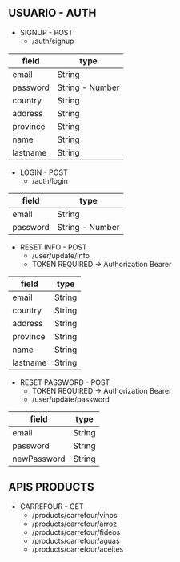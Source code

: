 
## USUARIO - AUTH

 - SIGNUP - POST
    - /auth/signup

| field |type                                                                |
| ----------------- | ------------------------------------------------------------------ |
|  email| String  |
|  password| String - Number |
|  country| String  |
|  address| String  |
|  province| String  |
|  name| String  |
|  lastname| String  |

 - LOGIN - POST
    - /auth/login
 
| field |type                                                                |
| ----------------- | ------------------------------------------------------------------ |
|  email| String  |
|  password| String - Number |
 
 - RESET INFO - POST
    - /user/update/info
    - TOKEN REQUIRED -> Authorization Bearer

 | field |type                                                                |
| ----------------- | ------------------------------------------------------------------ |
|  email| String  | 
|  country| String  |
|  address| String  |
|  province| String  |
|  name| String  |
|  lastname| String  |
 - RESET PASSWORD - POST
    - TOKEN REQUIRED -> Authorization Bearer
    - /user/update/password

 | field |type                                                                |
| ----------------- | ------------------------------------------------------------------ |
|  email| String  | 
|  password| String  |
|  newPassword| String  |

## APIS PRODUCTS

 - CARREFOUR - GET
    - /products/carrefour/vinos
    - /products/carrefour/arroz
    - /products/carrefour/fideos
    - /products/carrefour/aguas
    - /products/carrefour/aceites

